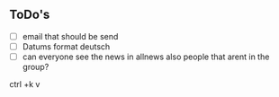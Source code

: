 ## ToDo's
- [ ] email that should be send
- [ ] Datums format deutsch
- [ ] can everyone see the news in allnews also people that arent in the group?

ctrl +k v
